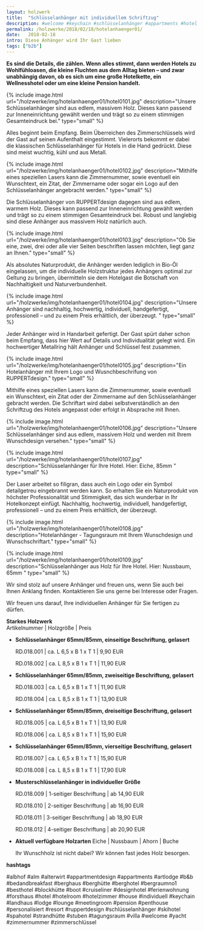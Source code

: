 ```yaml
---
layout: holzwerk
title:  "Schlüsselanhänger mit individuellem Schriftzug"
description: #welcome #keychain #schlüsselanhänger #appartments #hotel #albhof #designhotel #hotelroom #resort #besthotel #ferienwohnung #pension #skihotel #spahotel #villa #lounge #penthouse #strandhütte #berghütte #blockhütte #lodge #b&b #forsthaus #berghaus #artlodge #alm #stuben #landhaus #alterwirt #bedandbreakfast #house #yacht #boot #cruiseliner #hotelzimmer #zimmerschlüssel #zimmernummer #appartmentdesign #individuell #personalisiert #ruppertdesign 
permalink: /holzwerke/2018/02/18/hotelanhaenger01/
date:   2018-02-18
intro: Diese Anhänger wird Ihr Gast lieben
tags: ["b2b"]
---
```


**Es sind die Details, die zählen. Wenn alles stimmt, dann werden Hotels zu Wohlfühloasen, 
die kleine Fluchten aus dem Alltag bieten – und zwar unabhängig davon, 
ob es sich um eine große Hotelkette, ein Wellnesshotel oder um eine kleine Pension handelt.** 

{% include image.html url="/holzwerke/img/hotelanhaenger01/hotel0101.jpg" description="Unsere Schlüsselanhänger sind aus edlem, massivem Holz. Dieses kann passend zur Inneneinrichtung gewählt werden und trägt so zu einem stimmigen Gesamteindruck bei." type="small" %}

Alles beginnt beim Empfang. Beim Überreichen des Zimmerschlüssels wird der Gast auf seinen Aufenthalt eingestimmt. 
Vielerorts bekommt er dabei die klassischen Schlüsselanhänger für Hotels in die Hand gedrückt. 
Diese sind meist wuchtig, kühl und aus Metall. 

{% include image.html url="/holzwerke/img/hotelanhaenger01/hotel0102.jpg" description="Mithilfe eines speziellen Lasers kann die Zimmernummer, sowie eventuell ein Wunschtext, ein Zitat, der Zimmername oder sogar ein Logo auf den Schlüsselanhänger angebracht werden." type="small" %}


Die Schlüsselanhänger von RUPPERTdesign dagegen sind aus edlem, warmem Holz. 
Dieses kann passend zur Inneneinrichtung gewählt werden und trägt so zu einem stimmigen Gesamteindruck bei. 
Robust und langlebig sind diese Anhänger aus massivem Holz natürlich auch. 


{% include image.html url="/holzwerke/img/hotelanhaenger01/hotel0103.jpg" description="Ob Sie eine, zwei, drei oder alle vier Seiten beschriften lassen möchten, liegt ganz an Ihnen." type="small" %}


Als absolutes Naturprodukt, die Anhänger werden lediglich in Bio-Öl eingelassen, 
um die individuelle Holzstruktur jedes Anhängers optimal zur Geltung zu bringen, 
übermitteln sie dem Hotelgast die Botschaft von Nachhaltigkeit und  Naturverbundenheit. 


{% include image.html url="/holzwerke/img/hotelanhaenger01/hotel0104.jpg" description="Unsere Anhänger sind nachhaltig, hochwertig, individuell, handgefertigt, professionell – und zu einem Preis erhältlich, der überzeugt. " type="small" %}


Jeder Anhänger wird in Handarbeit gefertigt. Der Gast spürt daher schon beim Empfang, 
dass hier Wert auf Details und Individualität gelegt wird. 
Ein hochwertiger Metallring hält Anhänger und Schlüssel fest zusammen. 



{% include image.html url="/holzwerke/img/hotelanhaenger01/hotel0105.jpg" description="Ein Hotelanhänger mit Ihrem Logo und Wusnchbeschrifung von RUPPERTdesign." type="small" %}


Mithilfe eines speziellen Lasers kann die Zimmernummer, sowie eventuell ein Wunschtext, 
ein Zitat oder der Zimmername auf den Schlüsselanhänger gebracht werden. 
Die Schriftart wird dabei selbstverständlich an den Schriftzug des Hotels angepasst oder erfolgt in Absprache mit Ihnen.



{% include image.html url="/holzwerke/img/hotelanhaenger01/hotel0106.jpg" description="Unsere Schlüsselanhänger sind aus edlem, massivem Holz und werden mit Ihrem Wunschdesign versehen." type="small" %}

{% include image.html url="/holzwerke/img/hotelanhaenger01/hotel0107.jpg" description="Schlüsselanhänger für Ihre Hotel. Hier: Eiche, 85mm " type="small" %}


Der Laser arbeitet so filigran, dass auch ein Logo oder ein Symbol detailgetreu eingebrannt werden kann. 
So erhalten Sie ein Naturprodukt von höchster Professionalität und Stimmigkeit, das sich wunderbar in Ihr Hotelkonzept einfügt.
Nachhaltig, hochwertig, individuell, handgefertigt, professionell – und zu einem Preis erhältlich, der überzeugt. 


{% include image.html url="/holzwerke/img/hotelanhaenger01/hotel0108.jpg" description="Hotelanhänger - Tagungsraum mit Ihrem Wunschdesign und Wunschschriftart." type="small" %}

{% include image.html url="/holzwerke/img/hotelanhaenger01/hotel0109.jpg" description="Schlüsselanhänger aus Holz für Ihre Hotel. Hier: Nussbaum, 65mm " type="small" %}


Wir sind stolz auf unsere Anhänger und freuen uns, wenn Sie auch bei Ihnen Anklang finden. 
Kontaktieren Sie uns gerne bei Interesse oder Fragen. 

Wir freuen uns darauf, Ihre individuellen Anhänger für Sie fertigen zu dürfen. 




**Starkes Holzwerk**   
Artikelnummer \|  Holzgröße \| Preis

* **Schlüsselanhänger 65mm/85mm, einseitige Beschriftung, gelasert**

	RD.018.001  \| 	ca. L 6,5 x B 1 x T 1  \| 9,90 EUR
	
	RD.018.002  \| 	ca. L 8,5 x B 1 x T 1  \| 11,90 EUR

* **Schlüsselanhänger 65mm/85mm, zweiseitige Beschriftung, gelasert**

	RD.018.003  \| 	ca. L 6,5 x B 1 x T 1  \| 11,90 EUR
	
	RD.018.004  \| 	ca. L 8,5 x B 1 x T 1  \| 13,90 EUR

* **Schlüsselanhänger 65mm/85mm, dreiseitige Beschriftung, gelasert**

	RD.018.005  \| 	ca. L 6,5 x B 1 x T 1  \| 13,90 EUR
	
	RD.018.006  \| 	ca. L 8,5 x B 1 x T 1  \| 15,90 EUR

* **Schlüsselanhänger 65mm/85mm, vierseitige Beschriftung, gelasert**	  

	RD.018.007  \| 	ca. L 6,5 x B 1 x T 1  \| 15,90 EUR
	
	RD.018.008  \| 	ca. L 8,5 x B 1 x T 1  \| 17,90 EUR
		
* **Musterschlüsselanhänger in individueller Größe**     

	RD.018.009  \| 	1-seitiger Beschriftung \| ab 14,90 EUR
	
	RD.018.010  \| 	2-seitiger Beschriftung \| ab 16,90 EUR
	
	RD.018.011  \| 	3-seitiger Beschriftung \| ab 18,90 EUR
	
	RD.018.012  \| 	4-seitiger Beschriftung \| ab 20,90 EUR
	
	
* **Aktuell verfügbare Holzarten**
	Eiche \| Nussbaum \| Ahorn \| Buche
	
	Ihr Wunschholz ist nicht dabei? 
	Wir können fast jedes Holz besorgen.
	
	
**hashtags**	
	
#albhof 
#alm 
#alterwirt 
#appartmentdesign 
#appartments 
#artlodge 
#b&b 
#bedandbreakfast 
#berghaus 
#berghütte 
#berghotel
#bergraumno1
#besthotel 
#blockhütte 
#boot
#cruiseliner 
#designhotel 
#ferienwohnung 
#forsthaus 
#hotel 
#hotelroom 
#hotelzimmer 
#house 
#individuell 
#keychain 
#landhaus 
#lodge 
#lounge 
#meetingroom 
#pension 
#penthouse 
#personalisiert 
#resort 
#ruppertdesign
#schlüsselanhänger 
#skihotel 
#spahotel 
#strandhütte 
#stuben 
#tagungsraum 
#villa 
#welcome 
#yacht 
#zimmernummer
#zimmerschlüssel 
	
